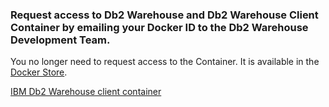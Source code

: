 ### Request access to Db2 Warehouse and Db2 Warehouse Client Container by emailing your Docker ID to the Db2 Warehouse Development Team.

   You no longer need to request access to the Container.  It is available in the [Docker Store](https://store.docker.com/).

[IBM Db2 Warehouse client container](https://store.docker.com/images/ibm-db2-warehouse-client-container)
